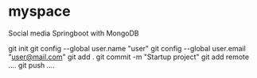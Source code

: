 # myspace
Social media Springboot with MongoDB

git init
git config --global user.name "user"
git config --global user.email "user@mail.com"
git add .
git commit -m "Startup project"
git add remote ....
git push ....